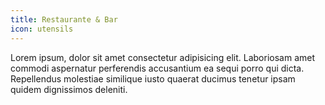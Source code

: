 ```yaml
---
title: Restaurante & Bar
icon: utensils
---
```


Lorem ipsum, dolor sit amet consectetur adipisicing elit. Laboriosam amet commodi aspernatur perferendis accusantium ea sequi porro qui dicta. Repellendus molestiae similique iusto quaerat ducimus tenetur ipsam quidem dignissimos deleniti.